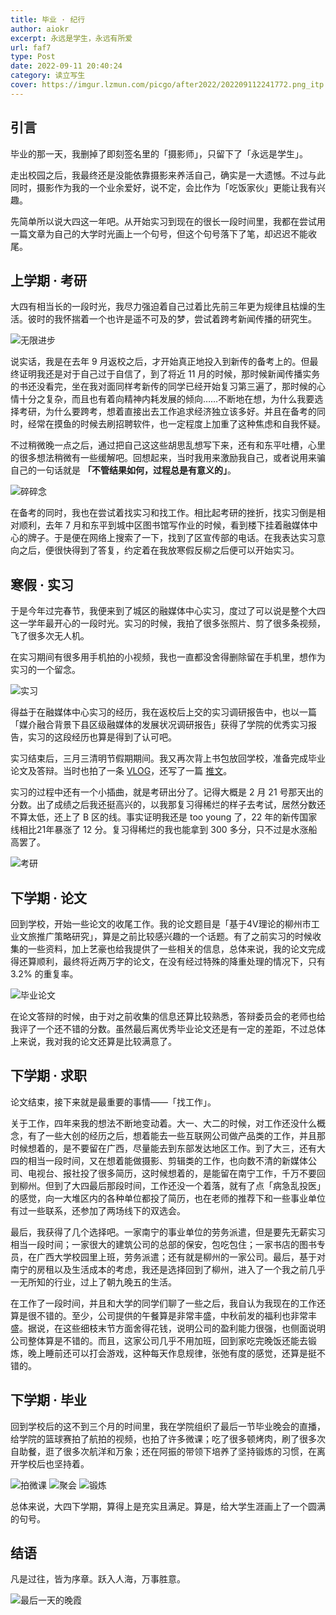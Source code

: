 ```yaml
---
title: 毕业 · 纪行
author: aiokr
excerpt: 永远是学生，永远有所爱
url: faf7
type: Post
date: 2022-09-11 20:40:24
category: 读立写生
cover: https://imgur.lzmun.com/picgo/after2022/202209112241772.png_itp
---
```


## 引言

毕业的那一天，我删掉了即刻签名里的「摄影师」，只留下了「永远是学生」。

走出校园之后，我最终还是没能依靠摄影来养活自己，确实是一大遗憾。不过与此同时，摄影作为我的一个业余爱好，说不定，会比作为「吃饭家伙」更能让我有兴趣。

先简单所以说大四这一年吧。从开始实习到现在的很长一段时间里，我都在尝试用一篇文章为自己的大学时光画上一个句号，但这个句号落下了笔，却迟迟不能收尾。

## 上学期 · 考研

大四有相当长的一段时光，我尽力强迫着自己过着比先前三年更为规律且枯燥的生活。彼时的我怀揣着一个也许是遥不可及的梦，尝试着跨考新闻传播的研究生。

![无限进步](https://imgur.lzmun.com/picgo/after2022/202209112042259.jpg_itp)

说实话，我是在去年 9 月返校之后，才开始真正地投入到新传的备考上的。但最终证明我还是对于自己过于自信了，到了将近 11 月的时候，那时候新闻传播实务的书还没看完，坐在我对面同样考新传的同学已经开始复习第三遍了，那时候的心情十分之复杂，而且也有着向精神内耗发展的倾向……不断地在想，为什么我要选择考研，为什么要跨考，想着直接出去工作追求经济独立该多好。并且在备考的同时，经常在摸鱼的时候去刷招聘软件，也一定程度上加重了这种焦虑和自我怀疑。

不过稍微晚一点之后，通过把自己这这些胡思乱想写下来，还有和东平吐槽，心里的很多想法稍微有一些缓解吧。回想起来，当时我用来激励我自己，或者说用来骗自己的一句话就是 **「不管结果如何，过程总是有意义的」**。

![碎碎念](https://imgur.lzmun.com/picgo/after2022/202209112042596.png_itp)

在备考的同时，我也在尝试着找实习和找工作。相比起考研的挫折，找实习倒是相对顺利，去年 7 月和东平到城中区图书馆写作业的时候，看到楼下挂着融媒体中心的牌子。于是便在网络上搜索了一下，找到了区宣传部的电话。在我表达实习意向之后，便很快得到了答复，约定着在我放寒假反柳之后便可以开始实习。

## 寒假 · 实习

于是今年过完春节，我便来到了城区的融媒体中心实习，度过了可以说是整个大四这一学年最开心的一段时光。实习的时候，我拍了很多张照片、剪了很多条视频，飞了很多次无人机。

在实习期间有很多用手机拍的小视频，我也一直都没舍得删除留在手机里，想作为实习的一个留念。

![实习](https://imgur.lzmun.com/picgo/after2022/202209112042657.jpg_itp)

得益于在融媒体中心实习的经历，我在返校后上交的实习调研报告中，也以一篇「媒介融合背景下县区级融媒体的发展状况调研报告」获得了学院的优秀实习报告，实习的这段经历也算是得到了认可吧。

实习结束后，三月三清明节假期期间。我又再次背上书包放回学校，准备完成毕业论文及答辩。当时也拍了一条 [VLOG](https://tripper.press/2022/f49c/)，还写了一篇 [推文](https://tripper.press/2022/e6eb/)。

实习的过程中还有一个小插曲，就是考研出分了。记得大概是 2 月 21 号那天出的分数。出了成绩之后我还挺高兴的，以我那复习得稀烂的样子去考试，居然分数还不算太低，还上了 B 区的线。事实证明我还是 too young 了，22 年的新传国家线相比21年暴涨了 12 分。复习得稀烂的我也能拿到 300 多分，只不过是水涨船高罢了。

![考研](https://imgur.lzmun.com/picgo/after2022/202209112126337.png_itp)


## 下学期 · 论文

回到学校，开始一些论文的收尾工作。我的论文题目是「基于4V理论的柳州市工业文旅推广策略研究」，算是之前比较感兴趣的一个话题。有了之前实习的时候收集的一些资料，加上艺豪也给我提供了一些相关的信息，总体来说，我的论文完成得还算顺利，最终将近两万字的论文，在没有经过特殊的降重处理的情况下，只有 3.2% 的重复率。

![毕业论文](https://imgur.lzmun.com/picgo/after2022/202209112041606.png_itp)

在论文答辩的时候，由于对之前收集的信息还算比较熟悉，答辩委员会的老师也给我评了一个还不错的分数。虽然最后离优秀毕业论文还是有一定的差距，不过总体上来说，我对我的论文还算是比较满意了。

## 下学期 · 求职

论文结束，接下来就是最重要的事情——「找工作」。

关于工作，四年来我的想法不断地变动着。大一、大二的时候，对工作还没什么概念，有了一些大创的经历之后，想着能去一些互联网公司做产品类的工作，并且那时候想着的，是不要留在广西，尽量能去到东部发达地区工作。到了大三，还有大四的相当一段时间，又在想着能做摄影、剪辑类的工作，也向数不清的新媒体公司、电视台、报社投了很多简历，这时候想着的，是能留在南宁工作，千万不要回到柳州。但到了大四最后那段时间，工作还没一个着落，就有了点「病急乱投医」的感觉，向一大堆区内的各种单位都投了简历，也在老师的推荐下和一些事业单位有过一些联系，还参加了两场线下的双选会。

最后，我获得了几个选择吧。一家南宁的事业单位的劳务派遣，但是要先无薪实习相当一段时间；一家很大的建筑公司的总部的保安，包吃包住；一家书店的图书专员，在广西大学校园里上班，劳务派遣；还有就是柳州的一家公司。最后，基于对南宁的房租以及生活成本的考虑，我还是选择回到了柳州，进入了一个我之前几乎一无所知的行业，过上了朝九晚五的生活。

在工作了一段时间，并且和大学的同学们聊了一些之后，我自认为我现在的工作还算是很不错的。至少，公司提供的午餐算是非常丰盛，中秋前发的福利也非常丰盛。据说，在这些细枝末节方面舍得花钱，说明公司的盈利能力很强，也侧面说明公司整体算是不错的。而且，这家公司几乎不用加班，回到家吃完晚饭还能去锻炼，晚上睡前还可以打会游戏，这种每天作息规律，张弛有度的感觉，还算是挺不错的。

## 下学期 · 毕业

回到学校后的这不到三个月的时间里，我在学院组织了最后一节毕业晚会的直播，给学院的篮球赛拍了航拍的视频，也拍了许多微课；吃了很多顿烤肉，刷了很多次自助餐，逛了很多次航洋和万象；还在阿振的带领下培养了坚持锻炼的习惯，在离开学校后也坚持着。

![拍微课](https://imgur.lzmun.com/picgo/after2022/202209112241621.png_itp)
![聚会](https://imgur.lzmun.com/picgo/after2022/202209112241295.png_itp)
![锻炼](https://imgur.lzmun.com/picgo/after2022/202209112241772.png_itp)

总体来说，大四下学期，算得上是充实且满足。算是，给大学生涯画上了一个圆满的句号。

## 结语

凡是过往，皆为序章。跃入人海，万事胜意。

![最后一天的晚霞](https://imgur.lzmun.com/picgo/after2022/202209112241402.png_itp)
